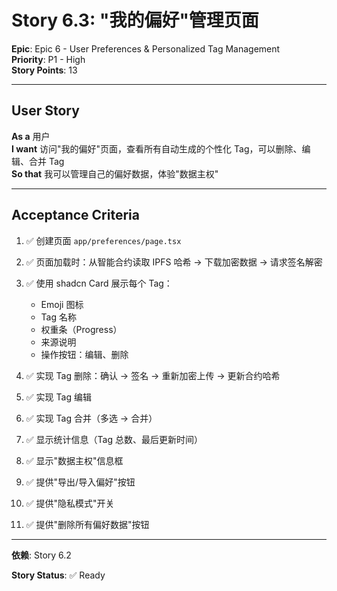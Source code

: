 # Story 6.3: "我的偏好"管理页面

**Epic**: Epic 6 - User Preferences & Personalized Tag Management  
**Priority**: P1 - High  
**Story Points**: 13

---

## User Story

**As a** 用户  
**I want** 访问"我的偏好"页面，查看所有自动生成的个性化 Tag，可以删除、编辑、合并 Tag  
**So that** 我可以管理自己的偏好数据，体验"数据主权"

---

## Acceptance Criteria

1. ✅ 创建页面 `app/preferences/page.tsx`

2. ✅ 页面加载时：从智能合约读取 IPFS 哈希 → 下载加密数据 → 请求签名解密

3. ✅ 使用 shadcn Card 展示每个 Tag：
   - Emoji 图标
   - Tag 名称
   - 权重条（Progress）
   - 来源说明
   - 操作按钮：编辑、删除

4. ✅ 实现 Tag 删除：确认 → 签名 → 重新加密上传 → 更新合约哈希

5. ✅ 实现 Tag 编辑

6. ✅ 实现 Tag 合并（多选 → 合并）

7. ✅ 显示统计信息（Tag 总数、最后更新时间）

8. ✅ 显示"数据主权"信息框

9. ✅ 提供"导出/导入偏好"按钮

10. ✅ 提供"隐私模式"开关

11. ✅ 提供"删除所有偏好数据"按钮

---

**依赖**: Story 6.2

**Story Status**: ✅ Ready

